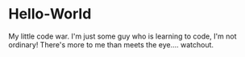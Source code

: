 # Hello-World
My little code war.
I'm just some guy who is learning to code, I'm not ordinary! 
There's more to me than meets the eye.... watchout.
